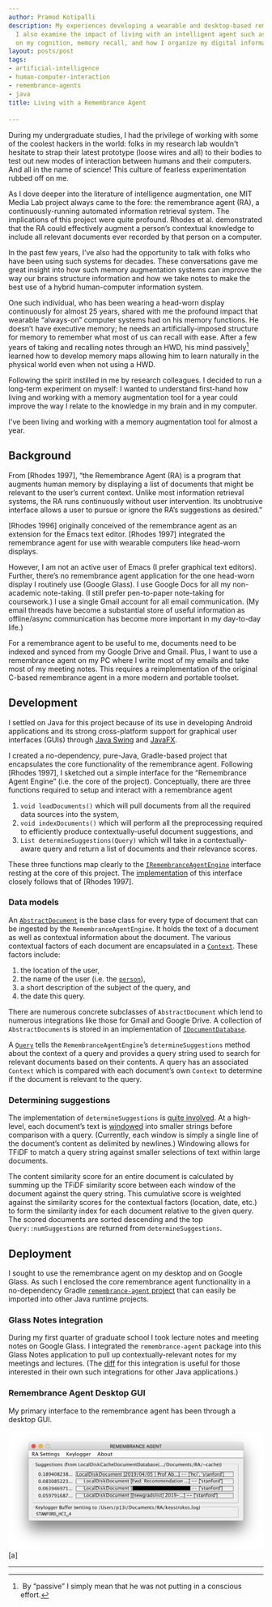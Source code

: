 ```yaml
---
author: Pramod Kotipalli
description: My experiences developing a wearable and desktop-based remembrance agent.
  I also examine the impact of living with an intelligent agent such as this has had
  on my cognition, memory recall, and how I organize my digital information.
layout: posts/post
tags:
- artificial-intelligence
- human-computer-interaction
- remembrance-agents
- java
title: Living with a Remembrance Agent

---
```


During my undergraduate studies, I had the privilege of working with some of the coolest hackers in the world: folks in my research lab wouldn't hesitate to strap their latest prototype (loose wires and all) to their bodies to test out new modes of interaction between humans and their computers. And all in the name of science! This culture of fearless experimentation rubbed off on me.

As I dove deeper into the literature of intelligence augmentation, one MIT Media Lab project always came to the fore: the remembrance agent (RA), a continuously-running automated information retrieval system. The implications of this project were quite profound. Rhodes et al. demonstrated that the RA could effectively augment a person’s contextual knowledge to include all relevant documents ever recorded by that person on a computer.

In the past few years, I’ve also had the opportunity to talk with folks who have been using such systems for decades. These conversations gave me great insight into how such memory augmentation systems can improve the way our brains structure information and how we take notes to make the best use of a hybrid human-computer information system.

One such individual, who has been wearing a head-worn display continuously for almost 25 years, shared with me the profound impact that wearable “always-on” computer systems had on his memory functions. He doesn’t have executive memory; he needs an artificially-imposed structure for memory to remember what most of us can recall with ease. After a few years of taking and recalling notes through an HWD, his mind passively[^ftnt1] learned how to develop memory maps allowing him to learn naturally in the physical world even when not using a HWD.

Following the spirit instilled in me by research colleagues. I decided to run a long-term experiment on myself: I wanted to understand first-hand how living and working with a memory augmentation tool for a year could improve the way I relate to the knowledge in my brain and in my computer.

I've been living and working with a memory augmentation tool for almost a year. 

## Background

From [Rhodes 1997], “the Remembrance Agent (RA) is a program that augments human memory by displaying a list of documents that might be relevant to the user’s current context. Unlike most information retrieval systems, the RA runs continuously without user intervention. Its unobtrusive interface allows a user to pursue or ignore the RA’s suggestions as desired.”

[Rhodes 1996] originally conceived of the remembrance agent as an extension for the Emacs text editor. [Rhodes 1997] integrated the remembrance agent for use with wearable computers like head-worn displays. 

However, I am not an active user of Emacs (I prefer graphical text editors). Further, there’s no remembrance agent application for the one head-worn display I routinely use (Google Glass). I use Google Docs for all my non-academic note-taking. (I still prefer pen-to-paper note-taking for coursework.) I use a single Gmail account for all email communication. (My email threads have become a substantial store of useful information as offline/async communication has become more important in my day-to-day life.)

For a remembrance agent to be useful to me, documents need to be indexed and synced from my Google Drive and Gmail. Plus, I want to use a remembrance agent on my PC where I write most of my emails and take most of my meeting notes. This requires a reimplementation of the original C-based remembrance agent in a more modern and portable toolset.

## Development

I settled on Java for this project because of its use in developing Android applications and its strong cross-platform support for graphical user interfaces (GUIs) through [Java Swing](https://www.google.com/url?q=https://en.wikipedia.org/wiki/Swing_\(Java\)&sa=D&ust=1589749996043000) and [JavaFX](https://www.google.com/url?q=https://en.wikipedia.org/wiki/JavaFX&sa=D&ust=1589749996044000).

I created a no-dependency, pure-Java, Gradle-based project that encapsulates the core functionality of the remembrance agent. Following [Rhodes 1997], I sketched out a simple interface for the “Remembrance Agent Engine” (i.e. the core of the project). Conceptually, there are three functions required to setup and interact with a remembrance agent

  1. `void loadDocuments()` which will pull documents from all the required data sources into the system,
  2. `void indexDocuments()` which will perform all the preprocessing required to efficiently produce contextually-useful document suggestions, and
  3. `List determineSuggestions(Query)` which will take in a contextually-aware query and return a list of documents and their relevance scores.



These three functions map clearly to the [`IRemembranceAgentEngine`](https://www.google.com/url?q=https://github.com/remembrance-agent/remembrance-agent/blob/v2.0.0/src/main/java/io/p13i/ra/engine/IRemembranceAgentEngine.java&sa=D&ust=1589749996045000) interface resting at the core of this project. The [implementation](https://www.google.com/url?q=https://github.com/remembrance-agent/remembrance-agent/blob/v2.0.0/src/main/java/io/p13i/ra/engine/RemembranceAgentEngine.java&sa=D&ust=1589749996045000) of this interface closely follows that of [Rhodes 1997]. 


### Data models

An [`AbstractDocument`](https://www.google.com/url?q=https://github.com/remembrance-agent/remembrance-agent/blob/v2.0.0/src/main/java/io/p13i/ra/models/AbstractDocument.java&sa=D&ust=1589749996046000) is the base class for every type of document that can be ingested by the `RemembranceAgentEngine`. It holds the text of a document as well as contextual information about the document. The various contextual factors of each document are encapsulated in a [`Context`](https://www.google.com/url?q=https://github.com/remembrance-agent/remembrance-agent/blob/v2.0.0/src/main/java/io/p13i/ra/models/Context.java&sa=D&ust=1589749996047000). These factors include:

  1. the location of the user,
  2. the name of the user (i.e. the [`person`](https://www.google.com/url?q=https://github.com/remembrance-agent/remembrance-agent/blob/v2.0.0/src/main/java/io/p13i/ra/models/Context.java%23L13&sa=D&ust=1589749996047000)),
  3. a short description of the subject of the query, and
  4. the date this query.



There are numerous concrete subclasses of `AbstractDocument` which lend to numerous integrations like those for Gmail and Google Drive. A collection of `AbstractDocument`s is stored in an implementation of [`IDocumentDatabase`](https://www.google.com/url?q=https://github.com/remembrance-agent/remembrance-agent/blob/v2.0.0/src/main/java/io/p13i/ra/databases/IDocumentDatabase.java%23L6&sa=D&ust=1589749996048000).

A [`Query`](https://www.google.com/url?q=https://github.com/remembrance-agent/remembrance-agent/blob/v2.0.0/src/main/java/io/p13i/ra/models/Query.java&sa=D&ust=1589749996049000) tells the `RemembranceAgentEngine`’s `determineSuggestions` method about the context of a query and provides a query string used to search for relevant documents based on their contents. A query has an associated `Context` which is compared with each document’s own `Context` to determine if the document is relevant to the query.

### Determining suggestions

The implementation of `determineSuggestions` is [quite involved](https://www.google.com/url?q=https://github.com/remembrance-agent/remembrance-agent/blob/v2.0.0/src/main/java/io/p13i/ra/engine/RemembranceAgentEngine.java%23L38-L100&sa=D&ust=1589749996050000). At a high-level, each document’s text is [windowed](https://www.google.com/url?q=https://github.com/remembrance-agent/remembrance-agent/blob/03a7280872bfb1d6e6188d33836fa6fd1f45c6fe/src/main/java/io/p13i/ra/utils/WordVector.java%23L29&sa=D&ust=1589749996050000) into smaller strings before comparison with a query. (Currently, each window is simply a single line of the document’s content as delimited by newlines.) Windowing allows for TFiDF to match a query string against smaller selections of text within large documents.

The content similarity score for an entire document is calculated by summing up the TFiDF similarity score between each window of the document against the query string. This cumulative score is weighted against the similarity scores for the contextual factors (location, date, etc.) to form the similarity index for each document relative to the given query. The scored documents are sorted descending and the top `Query::numSuggestions` are returned from `determineSuggestions`.


## Deployment

I sought to use the remembrance agent on my desktop and on Google Glass. As such I enclosed the core remembrance agent functionality in a no-dependency Gradle [`remembrance-agent`](https://www.google.com/url?q=https://github.com/remembrance-agent/remembrange-agent&sa=D&ust=1589749996051000)[ project](https://www.google.com/url?q=https://github.com/remembrance-agent/remembrange-agent&sa=D&ust=1589749996052000) that can easily be imported into other Java runtime projects.

### Glass Notes integration

During my first quarter of graduate school I took lecture notes and meeting notes on Google Glass. I integrated the `remembrance-agent` package into this Glass Notes application to pull up contextually-relevant notes for my meetings and lectures. (The [diff](https://www.google.com/url?q=https://github.com/glass-notes/glass-notes-app/commit/09eb5c01fff2b5fcab9700dddced27824f8a5310&sa=D&ust=1589749996052000) for this integration is useful for those interested in their own such integrations for other Java applications.)

### Remembrance Agent Desktop GUI

My primary interface to the remembrance agent has been through a desktop GUI. 

![](/static/images/2020-05-15-living-with-remembrance-agent/image1.png)[a]

---
[^ftnt1]:  By “passive” I simply mean that he was not putting in a conscious effort.